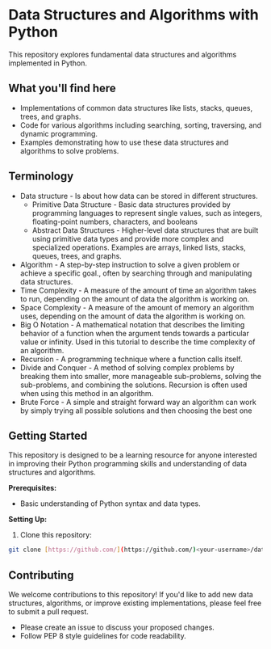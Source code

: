 # Data Structures and Algorithms with Python

This repository explores fundamental data structures and algorithms implemented in Python. 

## What you'll find here

* Implementations of common data structures like lists, stacks, queues, trees, and graphs.
* Code for various algorithms including searching, sorting, traversing, and dynamic programming.
* Examples demonstrating how to use these data structures and algorithms to solve problems.

## Terminology
* Data structure - Is about how data can be stored in different structures.
  * Primitive Data Structure - Basic data structures provided by programming languages to represent single values, such as integers, floating-point numbers, characters, and booleans
  * Abstract Data Structures - Higher-level data structures that are built using primitive data types and provide more complex and specialized operations. Examples are arrays, linked lists, stacks, queues, trees, and graphs.
* Algorithm - A step-by-step instruction to solve a given problem or achieve a specific goal., often by searching through and manipulating data structures.
* Time Complexity - A measure of the amount of time an algorithm takes to run, depending on the amount of data the algorithm is working on.
* Space Complexity - A measure of the amount of memory an algorithm uses, depending on the amount of data the algorithm is working on.
* Big O Notation - A mathematical notation that describes the limiting behavior of a function when the argument tends towards a particular value or infinity. Used in this tutorial to describe the time complexity of an algorithm.
* Recursion - A programming technique where a function calls itself.
* Divide and Conquer - A method of solving complex problems by breaking them into smaller, more manageable sub-problems, solving the sub-problems, and combining the solutions. Recursion is often used when using this method in an algorithm.
* Brute Force - A simple and straight forward way an algorithm can work by simply trying all possible solutions and then choosing the best one

## Getting Started

This repository is designed to be a learning resource for anyone interested in improving their Python programming skills and understanding of data structures and algorithms.

**Prerequisites:**

* Basic understanding of Python syntax and data types.

**Setting Up:**

1. Clone this repository:

```bash
git clone [https://github.com/](https://github.com/)<your-username>/data-structures-and-algorithms-python.git
```

## Contributing
We welcome contributions to this repository! If you'd like to add new data structures, algorithms, or improve existing implementations, please feel free to submit a pull request.

* Please create an issue to discuss your proposed changes.
* Follow PEP 8 style guidelines for code readability.

